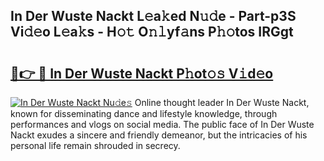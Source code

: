 ## In Der Wuste Nackt L𝚎a𝚔ed N𝚞𝚍e - Part-p3S Vi𝚍𝚎o L𝚎a𝚔s - H𝚘𝚝 O𝚗𝚕yf𝚊ns P𝚑𝚘tos IRGgt

# <h2><a href="http://kfefdh.oniu.top/?m=In+Der+Wuste+Nackt">🔗👉 🔴 In Der Wuste Nackt P𝚑ot𝚘𝚜 V𝚒d𝚎o</a></h2>

[![In Der Wuste Nackt Nu𝚍e𝚜](https://i.imgur.com/0qMVB7G.gif)](http://kfefdh.oniu.top/?m=In+Der+Wuste+Nackt)
Online thought leader In Der Wuste Nackt, known for disseminating dance and lifestyle knowledge, through performances and vlogs on social media. The public face of In Der Wuste Nackt exudes a sincere and friendly demeanor, but the intricacies of his personal life remain shrouded in secrecy.  
